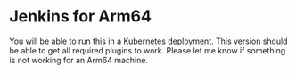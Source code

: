 # Jenkins for Arm64

You will be able to run this in a Kubernetes deployment. This version should be able to get all required plugins to work. Please let me know if something is not working for an Arm64 machine.
